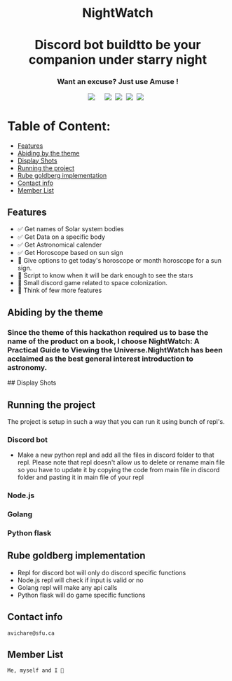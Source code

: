 <div align="center"><h1>NightWatch</h1></div>
<div align="center"><h1>Discord bot buildtto be your companion under starry night</h1></div>


<div align="center"><h3> Want an excuse? Just use Amuse ! </h3></div>
<pre><div align="center"><img style="margin-right: 5px;" src="https://img.shields.io/badge/Python-3-brightgreen"/>  <img src="https://img.shields.io/badge/%20%20Uptime-99%25-orange"/> <img src="https://img.shields.io/badge/%20%20build-passing-green"/> <img src="https://img.shields.io/badge/%20%20contributers-1-informational"/> <img src="https://img.shields.io/badge/maintainability-A-yellow"/> </div></pre> 

# Table of Content:
- [Features](#features)
- [Abiding by the theme](#abiding-by-the-theme)
- [Display Shots](#display-shots)
- [Running the project](#running-the-project)
- [Rube goldberg implementation](#rube-goldberg-implementation)
- [Contact info](#contact-info)
- [Member List](#member-list-and-github-repos)

## Features
- ✅ Get names of Solar system bodies
- ✅ Get Data on a specific body
- ✅ Get Astronomical calender
- ✅ Get Horoscope based on sun sign
- 🚧 Give options to get today's horoscope or month horoscope for a sun sign.
- 🚧 Script to know when it will be dark enough to see the stars
- 🚧 Small discord game related to space colonization.
- 🚧 Think of few more features

## Abiding by the theme
<h3>Since the theme of this hackathon required us to base the name of the product on a book, I choose <b>NightWatch: A Practical Guide to Viewing the Universe.</b>NightWatch has been acclaimed as the best general interest introduction to astronomy.  </h3>
## Display Shots


## Running the project
The project is setup in such a way that you can run it using bunch of repl's.

### Discord bot 
- Make a new python repl and add all the files in discord folder to that repl. Please note that repl doesn't allow us to delete or rename main file so you have to update it by copying the code from main file in discord folder and pasting it in main file of your repl

### Node.js

### Golang

### Python flask

## Rube goldberg implementation
- Repl for discord bot will only do discord specific functions 
- Node.js repl will check if input is valid or no
- Golang repl will make any api calls 
- Python flask will do game specific functions

## Contact info
```
avichare@sfu.ca
```

## Member List
```
Me, myself and I 🎈
```

